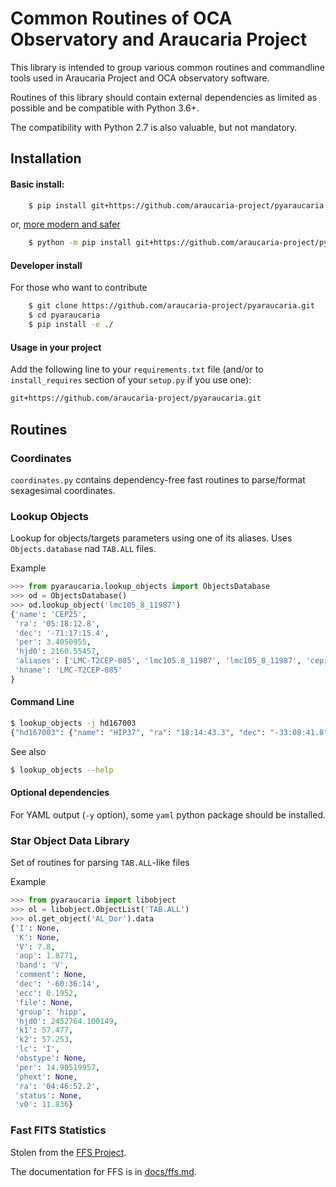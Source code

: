 # Common Routines of OCA Observatory and Araucaria Project

This library is intended to group various common routines and commandline tools used in Araucaria Project and OCA observatory software.

Routines of this library should contain external dependencies as limited as possible and be compatible with Python 3.6+.

The compatibility with Python 2.7 is also valuable, but not mandatory.

## Installation

#### Basic install:

```bash
    $ pip install git+https://github.com/araucaria-project/pyaraucaria.git
```
or, [more modern and safer](https://adamj.eu/tech/2020/02/25/use-python-m-pip-everywhere/)
```bash
    $ python -m pip install git+https://github.com/araucaria-project/pyaraucaria.git
```

#### Developer install
For those who want to contribute
```bash
    $ git clone https://github.com/araucaria-project/pyaraucaria.git
    $ cd pyaraucaria
    $ pip install -e ./
```

#### Usage in your project
Add the following line to your `requirements.txt` file (and/or to `install_requires` section of your `setup.py` if you use one):
```requirements.txt
git+https://github.com/araucaria-project/pyaraucaria.git
```

## Routines

### Coordinates
`coordinates.py` contains dependency-free fast routines to parse/format sexagesimal coordinates.

### Lookup Objects
Lookup for objects/targets parameters using one of its aliases.
Uses `Objects.database` nad `TAB.ALL` files.

Example

```python
>>> from pyaraucaria.lookup_objects import ObjectsDatabase
>>> od = ObjectsDatabase()
>>> od.lookup_object('lmc105_8_11987')
{'name': 'CEP25', 
 'ra': '05:18:12.8', 
 'dec': '-71:17:15.4', 
 'per': 3.4050955, 
 'hjd0': 2160.55457, 
 'aliases': ['LMC-T2CEP-085', 'lmc105.8_11987', 'lmc105_8_11987', 'cepii_lmc105_8_11987'], 
 'hname': 'LMC-T2CEP-085'
}
```

#### Command Line
```bash
$ lookup_objects -j hd167003
{"hd167003": {"name": "HIP37", "ra": "18:14:43.3", "dec": "-33:08:41.8", "aliases": ["hd_167003", "hd167003"]}}
```
See also
```bash
$ lookup_objects --help
```

#### Optional dependencies
For YAML output (`-y` option), some `yaml` python package should be installed.

### Star Object Data Library
Set of routines for parsing `TAB.ALL`-like files

Example
```python
>>> from pyaraucaria import libobject
>>> ol = libobject.ObjectList('TAB.ALL')
>>> ol.get_object('AL_Dor').data
{'I': None,
 'K': None,
 'V': 7.8,
 'aop': 1.8771,
 'band': 'V',
 'comment': None,
 'dec': '-60:36:14',
 'ecc': 0.1952,
 'file': None,
 'group': 'hipp',
 'hjd0': 2452764.100149,
 'k1': 57.477,
 'k2': 57.253,
 'lc': 'I',
 'obstype': None,
 'per': 14.90519957,
 'phext': None,
 'ra': '04:46:52.2',
 'status': None,
 'v0': 11.836}
```

### Fast FITS Statistics
Stolen from the [FFS Project](https://github.com/SrebrnySpodek/fast_fits_stats).

The documentation for FFS is in [docs/ffs.md](docs/ffs.md). 